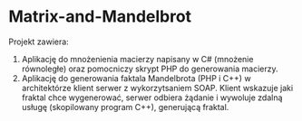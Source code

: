 # Matrix-and-Mandelbrot
Projekt zawiera:
1. Aplikację do mnożenienia macierzy napisany w C# (mnożenie równoległe) oraz pomocniczy skrypt PHP do generowania macierzy.
2. Aplikację do generowania faktala Mandelbrota (PHP i C++) w architektórze klient serwer z wykorzytsaniem SOAP. Klient wskazuje jaki fraktal chce wygenerować, serwer odbiera żądanie i wywoluje zdalną usługę (skopilowany program C++), generującą fraktal.



